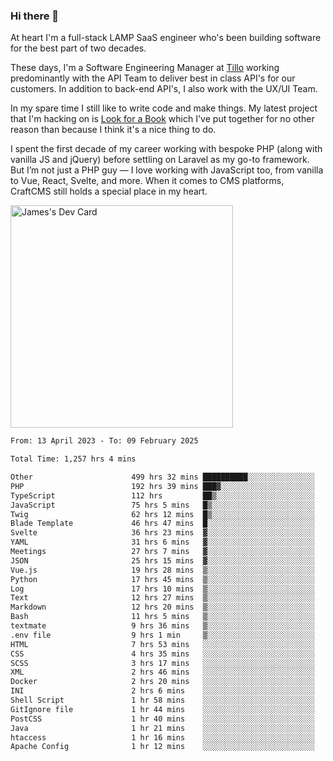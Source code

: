 ### Hi there 👋

<!--
**JamesNock/JamesNock** is a ✨ _special_ ✨ repository because its `README.md` (this file) appears on your GitHub profile.

Here are some ideas to get you started:

- 🔭 I’m currently working on ...
- 🌱 I’m currently learning ...
- 👯 I’m looking to collaborate on ...
- 🤔 I’m looking for help with ...
- 💬 Ask me about ...
- 📫 How to reach me: ...
- 😄 Pronouns: ...
- ⚡ Fun fact: ...
-->
At heart I'm a full-stack LAMP SaaS engineer who's been building software for the best part of two decades.

These days, I'm a Software Engineering Manager at [Tillo](https://www.tillo.io/) working predominantly with the API Team to deliver best in class API's for our customers. In addition to back-end API's, I also work with the UX/UI Team.

In my spare time I still like to write code and make things. My latest project that I'm hacking on is [Look for a Book](https://www.lookforabook.co.uk/) which I've put together for no other reason than because I think it's a nice thing to do.

I spent the first decade of my career working with bespoke PHP (along with vanilla JS and jQuery) before settling on Laravel as my go-to framework. But I’m not just a PHP guy — I love working with JavaScript too, from vanilla to Vue, React, Svelte, and more. When it comes to CMS platforms, CraftCMS still holds a special place in my heart.

<a href="https://app.daily.dev/h2onock"><img src="https://api.daily.dev/devcards/v2/XQraFlxE3JPWOlcSuOB2K.png?type=default&r=18u" width="356" alt="James's Dev Card"/></a>

<!--START_SECTION:waka-->

```txt
From: 13 April 2023 - To: 09 February 2025

Total Time: 1,257 hrs 4 mins

Other                      499 hrs 32 mins ██████████░░░░░░░░░░░░░░░   39.74 %
PHP                        192 hrs 39 mins ███▓░░░░░░░░░░░░░░░░░░░░░   15.33 %
TypeScript                 112 hrs         ██▒░░░░░░░░░░░░░░░░░░░░░░   08.91 %
JavaScript                 75 hrs 5 mins   █▒░░░░░░░░░░░░░░░░░░░░░░░   05.97 %
Twig                       62 hrs 12 mins  █▒░░░░░░░░░░░░░░░░░░░░░░░   04.95 %
Blade Template             46 hrs 47 mins  █░░░░░░░░░░░░░░░░░░░░░░░░   03.72 %
Svelte                     36 hrs 23 mins  ▓░░░░░░░░░░░░░░░░░░░░░░░░   02.90 %
YAML                       31 hrs 6 mins   ▓░░░░░░░░░░░░░░░░░░░░░░░░   02.48 %
Meetings                   27 hrs 7 mins   ▓░░░░░░░░░░░░░░░░░░░░░░░░   02.16 %
JSON                       25 hrs 15 mins  ▓░░░░░░░░░░░░░░░░░░░░░░░░   02.01 %
Vue.js                     19 hrs 28 mins  ▒░░░░░░░░░░░░░░░░░░░░░░░░   01.55 %
Python                     17 hrs 45 mins  ▒░░░░░░░░░░░░░░░░░░░░░░░░   01.41 %
Log                        17 hrs 10 mins  ▒░░░░░░░░░░░░░░░░░░░░░░░░   01.37 %
Text                       12 hrs 27 mins  ▒░░░░░░░░░░░░░░░░░░░░░░░░   00.99 %
Markdown                   12 hrs 20 mins  ▒░░░░░░░░░░░░░░░░░░░░░░░░   00.98 %
Bash                       11 hrs 5 mins   ▒░░░░░░░░░░░░░░░░░░░░░░░░   00.88 %
textmate                   9 hrs 36 mins   ▒░░░░░░░░░░░░░░░░░░░░░░░░   00.76 %
.env file                  9 hrs 1 min     ▒░░░░░░░░░░░░░░░░░░░░░░░░   00.72 %
HTML                       7 hrs 53 mins   ░░░░░░░░░░░░░░░░░░░░░░░░░   00.63 %
CSS                        4 hrs 35 mins   ░░░░░░░░░░░░░░░░░░░░░░░░░   00.37 %
SCSS                       3 hrs 17 mins   ░░░░░░░░░░░░░░░░░░░░░░░░░   00.26 %
XML                        2 hrs 46 mins   ░░░░░░░░░░░░░░░░░░░░░░░░░   00.22 %
Docker                     2 hrs 20 mins   ░░░░░░░░░░░░░░░░░░░░░░░░░   00.19 %
INI                        2 hrs 6 mins    ░░░░░░░░░░░░░░░░░░░░░░░░░   00.17 %
Shell Script               1 hr 58 mins    ░░░░░░░░░░░░░░░░░░░░░░░░░   00.16 %
GitIgnore file             1 hr 44 mins    ░░░░░░░░░░░░░░░░░░░░░░░░░   00.14 %
PostCSS                    1 hr 40 mins    ░░░░░░░░░░░░░░░░░░░░░░░░░   00.13 %
Java                       1 hr 21 mins    ░░░░░░░░░░░░░░░░░░░░░░░░░   00.11 %
htaccess                   1 hr 16 mins    ░░░░░░░░░░░░░░░░░░░░░░░░░   00.10 %
Apache Config              1 hr 12 mins    ░░░░░░░░░░░░░░░░░░░░░░░░░   00.10 %
```

<!--END_SECTION:waka-->
